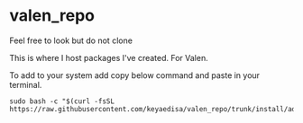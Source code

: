 # valen_repo
Feel free to look but do not clone

This is where I host packages I've created. For Valen.

To add to your system add copy below command and paste in your terminal.

```
sudo bash -c "$(curl -fsSL https://raw.githubusercontent.com/keyaedisa/valen_repo/trunk/install/addRepo2PacmanConf.sh)"
```
<!--
# Valen Repository
[valen_repo]
SigLevel = PackageRequired
Server = https://keyaedisa.github.io/$repo/$arch
-->
